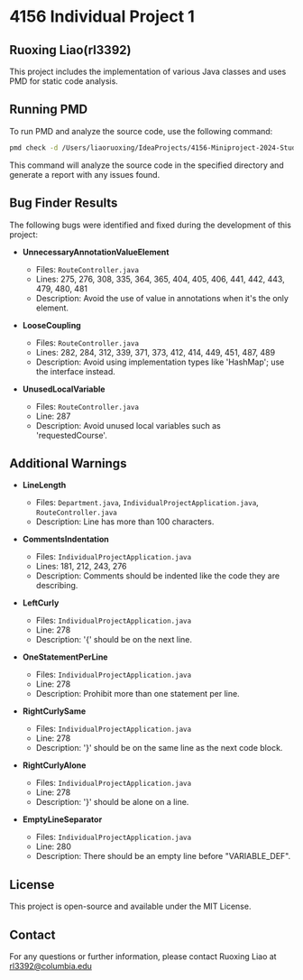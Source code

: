 # 4156 Individual Project 1

## Ruoxing Liao(rl3392)

This project includes the implementation of various Java classes and uses PMD for static code analysis.

## Running PMD

To run PMD and analyze the source code, use the following command:

```bash
pmd check -d /Users/liaoruoxing/IdeaProjects/4156-Miniproject-2024-Students-Java -R rulesets/java/quickstart.xml -f text
```

This command will analyze the source code in the specified directory and generate a report with any issues found.

## Bug Finder Results

The following bugs were identified and fixed during the development of this project:

- **UnnecessaryAnnotationValueElement**
  - Files: `RouteController.java`
  - Lines: 275, 276, 308, 335, 364, 365, 404, 405, 406, 441, 442, 443, 479, 480, 481
  - Description: Avoid the use of value in annotations when it's the only element.

- **LooseCoupling**
  - Files: `RouteController.java`
  - Lines: 282, 284, 312, 339, 371, 373, 412, 414, 449, 451, 487, 489
  - Description: Avoid using implementation types like 'HashMap'; use the interface instead.

- **UnusedLocalVariable**
  - Files: `RouteController.java`
  - Line: 287
  - Description: Avoid unused local variables such as 'requestedCourse'.

## Additional Warnings

- **LineLength**
  - Files: `Department.java`, `IndividualProjectApplication.java`, `RouteController.java`
  - Description: Line has more than 100 characters.

- **CommentsIndentation**
  - Files: `IndividualProjectApplication.java`
  - Lines: 181, 212, 243, 276
  - Description: Comments should be indented like the code they are describing.

- **LeftCurly**
  - Files: `IndividualProjectApplication.java`
  - Line: 278
  - Description: '{' should be on the next line.

- **OneStatementPerLine**
  - Files: `IndividualProjectApplication.java`
  - Line: 278
  - Description: Prohibit more than one statement per line.

- **RightCurlySame**
  - Files: `IndividualProjectApplication.java`
  - Line: 278
  - Description: '}' should be on the same line as the next code block.

- **RightCurlyAlone**
  - Files: `IndividualProjectApplication.java`
  - Line: 278
  - Description: '}' should be alone on a line.

- **EmptyLineSeparator**
  - Files: `IndividualProjectApplication.java`
  - Line: 280
  - Description: There should be an empty line before "VARIABLE_DEF".

## License

This project is open-source and available under the MIT License.

## Contact

For any questions or further information, please contact Ruoxing Liao at rl3392@columbia.edu
```

